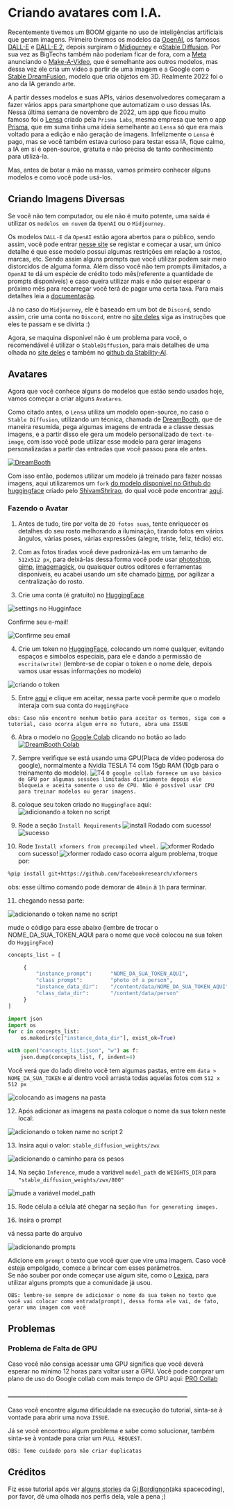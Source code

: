 # Criando avatares com I.A.

Recentemente tivemos um BOOM gigante no uso de inteligências artificiais que geram imagens. Primeiro tivemos os modelos da [OpenAI](https://openai.com/), os famosos [DALL-E](https://openai.com/blog/dall-e/) e [DALL-E 2](https://openai.com/dall-e-2/), depois surgiram o [Midjourney](https://www.midjourney.com/) e o[Stable Diffusion](https://stability.ai/blog/stable-diffusion-v2-release). Por sua vez as BigTechs também não poderiam ficar de fora, com a [Meta](https://www.meta.com/) anunciando o [Make-A-Video](https://makeavideo.studio/), que é semelhante aos outros modelos, mas dessa vez ele cria um vídeo a partir de uma imagem e a Google com o [Stable DreamFusion](https://github.com/ashawkey/stable-dreamfusion), modelo que cria objetos em 3D. Realmente 2022 foi o ano da IA gerando arte.

A partir desses modelos e suas APIs, vários desenvolvedores começaram a fazer vários apps para smartphone que automatizam o uso dessas IAs. Nessa última semana de novembro de 2022, um app que ficou muito famoso foi o [Lensa](https://apps.apple.com/br/app/lensa-editor-de-fotos/id1436732536) criado pela `Prisma Labs`, mesma empresa que tem o app [Prisma](https://apps.apple.com/br/app/prisma-photo-editor-filters/id1122649984), que em suma tinha uma ideia semelhante ao `Lensa` só que era mais voltado para a edição e não geração de imagens. Infelizmente o `Lensa` é pago, mas se você também estava curioso para testar essa IA, fique calmo, a IA em si é open-source, gratuita e não precisa de tanto conhecimento para utilizá-la.

Mas, antes de botar a mão na massa, vamos primeiro conhecer alguns modelos e como você pode usá-los.

## Criando Imagens Diversas

Se você não tem computador, ou ele não é muito potente, uma saída é utilizar os `modelos em nuvem` da `OpenAI` ou o `Midjourney`.

Os modelos `DALL-E` da `OpenAI` estão agora abertos para o público, sendo assim, você pode entrar [nesse site](https://openai.com/dall-e-2/) se registar e começar a usar, um único detalhe é que esse modelo possui algumas restrições em relação a rostos, marcas, etc. Sendo assim alguns prompts que você utilizar podem sair meio distorcidos de alguma forma. Além disso você não tem prompts ilimitados, a `OpenAI` te dá um espécie de crédito todo mês(referente a quantidade de prompts disponíveis) e caso queira utilizar mais e não quiser esperar o próximo mês para recarregar você terá de pagar uma certa taxa. Para mais detalhes leia a [documentação](https://github.com/openai/dalle-2-preview/blob/main/system-card.md).

Já no caso do `Midjourney`, ele é baseado em um bot de `Discord`, sendo assim, crie uma conta no `Discord`, entre no [site deles](https://www.midjourney.com/) siga as instruções que eles te passam e se divirta :)

Agora, se maquina disponível não é um problema para você, o recomendável é utilizar o `StableDiffusion`, para mais detalhes de uma olhada no [site deles](https://stability.ai/blog/stable-diffusion-v2-release) e também no [github da Stability-AI](https://github.com/Stability-AI/stablediffusion).

## Avatares

Agora que você conhece alguns do modelos que estão sendo usados hoje, vamos começar a criar alguns `Avatares`.

Como citado antes, o `Lensa` utiliza um modelo open-source, no caso o `Stable Diffusion`, utilizando um técnica, chamada de [DreamBooth](https://dreambooth.github.io/), que de maneira resumida, pega algumas imagens de entrada e a classe dessas imagens, e a partir disso ele gera um modelo personalizado de `text-to-image`, com isso você pode utilizar esse modelo para gerar imagens personalizadas a partir das entradas que você passou para ele antes.

[![DreamBooth](https://dreambooth.github.io/DreamBooth_files/high_level.png)](https://dreambooth.github.io/)

Com isso então, podemos utilizar um modelo já treinado para fazer nossas imagens, aqui utilizaremos um `fork` [do modelo dísponivel no Github do huggingface](https://github.com/huggingface/diffusers) criado pelo [ShivamShrirao](https://github.com/ShivamShrirao), do qual você pode encontrar [aqui](https://github.com/ShivamShrirao/diffusers).


### Fazendo o Avatar

1) Antes de tudo, tire por volta de `20 fotos suas`, tente enriquecer os detalhes do seu rosto melhorando a iluminação, tirando fotos em vários ângulos, várias poses, várias expressões (alegre, triste, feliz, tédio)  etc.

2) Com as fotos tiradas você deve padronizá-las em um tamanho de `512x512 px`, para deixá-las dessa forma você pode usar [photoshop](https://www.adobe.com/br/products/photoshop.html), [gimp](https://www.gimp.org/), [imagemagick](https://imagemagick.org/index.php), ou quaisquer outros editores e ferramentas disponíveis, eu acabei usando um site chamado [birme](https://www.birme.net/?target_width=512&target_height=512), por agilizar a centralização do rosto.

3) Crie uma conta (é gratuito) no [HuggingFace](https://huggingface.co/join) 

![settings no Hugginface](./assets/steps/hugging-face-settings.png)

Confirme seu e-mail!

![Confirme seu email](./assets/steps/confirme.png)

4) Crie um token no [HuggingFace](https://huggingface.co/settings/tokens), colocando um nome qualquer, evitando espaços e simbolos especiais, para ele e dando a permissão de `escrita(write)` (lembre-se de copiar o token e o nome dele, depois vamos usar essas informações no modelo)

![criando o token](./assets/steps/token.png)

5) Entre [aqui](https://huggingface.co/runwayml/stable-diffusion-v1-5) e clique em aceitar, nessa parte você permite que o modelo interaja com sua conta do `HuggingFace`

`obs: Caso não encontre nenhum botão para aceitar os termos, siga com o tutorial, caso ocorra algum erro no futuro, abra uma ISSUE`

6) Abra o modelo no [Google Colab](https://colab.research.google.com) clicando no botão ao lado
[![DreamBooth Colab](https://colab.research.google.com/assets/colab-badge.svg)](https://colab.research.google.com/github/ShivamShrirao/diffusers/blob/main/examples/dreambooth/DreamBooth_Stable_Diffusion.ipynb)

7) Sempre verifique se está usando uma GPU(Placa de vídeo poderosa do google), normalmente a Nvidia TESLA T4 com 15gb RAM (10gb para o treinamento do modelo).
![T4](./assets/steps/t4.png)
`O google collab fornece um uso básico de GPU por algumas sessões limitadas diariamente depois ele bloqueia e aceita somente o uso de CPU. Não é possível usar CPU para treinar modelos ou gerar imagens.`

8) coloque seu token criado no `HuggingFace` aqui:
![adicionando a token no script](./assets/steps/add_token.png)

9) Rode a seção `Install Requirements`
![install](./assets/steps/install1.png)
Rodado com sucesso!
![sucesso](./assets/steps/install2.png)

10) Rode `Install xformers from precompiled wheel.`
![xformer](./assets/steps/xform1.png)
Rodado com sucesso!
![xformer rodado](./assets/steps/xform2.png)
caso ocorra algum problema, troque por:
```bash
%pip install git+https://github.com/facebookresearch/xformers
```
obs: esse último comando pode demorar de `40min` à `1h` para terminar.

11) chegando nessa parte:

![adicionando o token name no script](./assets/steps/change_here_token_name.png)

mude o código para esse abaixo (lembre de trocar o NOME_DA_SUA_TOKEN_AQUI para o nome que você colocou na sua token do `HuggingFace`)

```python
concepts_list = [

     {
         "instance_prompt":      "NOME_DA_SUA_TOKEN_AQUI",
         "class_prompt":         "photo of a person",
         "instance_data_dir":    "/content/data/NOME_DA_SUA_TOKEN_AQUI",
         "class_data_dir":       "/content/data/person"
     }
]

import json
import os
for c in concepts_list:
    os.makedirs(c["instance_data_dir"], exist_ok=True)

with open("concepts_list.json", "w") as f:
    json.dump(concepts_list, f, indent=4)
```

Você verá que do lado direito você tem algumas pastas, entre em `data > NOME_DA_SUA_TOKEN` e aí dentro você arrasta todas aquelas fotos com `512 x 512 px`

![colocando as imagens na pasta](./assets/steps/images_folder.png)

12) Após adicionar as imagens na pasta coloque o nome da sua token neste local:

![adicionando o token name no script 2](./assets/steps/change_token_name_here_too.png)

13) Insira aqui o valor: `stable_diffusion_weights/zwx`

![adicionando o caminho para os pesos](./assets/steps/last_modification.png)

14) Na seção `Inference`, mude a variável `model_path` de `WEIGHTS_DIR` para `"stable_diffusion_weights/zwx/800"`

![mude a variável model_path](./assets/steps/model_path.png)

15) Rode célula a célula até chegar na seção `Run for generating images.`

16) Insira o prompt

vá nessa parte do arquivo

![adicionando prompts](./assets/steps/prompt.png)

Adicione em `prompt` o texto que você quer que vire uma imagem. Caso você esteja empolgado, comece a brincar com esses parâmetros.\
Se não souber por onde começar use algum site, como o [Lexica](https://lexica.art/), para utilizar alguns prompts que a comunidade já usou.

`OBS: lembre-se sempre de adicionar o nome da sua token no texto que você vai colocar como entrada(prompt), dessa forma ele vai, de fato, gerar uma imagem com você`


## Problemas

### Problema de Falta de GPU

Caso você não consiga acessar uma GPU significa que você deverá esperar no mínimo 12 horas para voltar usar a GPU. Você pode comprar um plano de uso do Google collab com mais tempo de GPU aqui: [PRO Collab](https://colab.research.google.com/signup/pricing)

#### ______________________________________________________________

Caso você encontre alguma dificuldade na execução do tutorial, sinta-se à vontade para abrir uma nova `ISSUE`.

Já se você encontrou algum problema e sabe como solucionar, também sinta-se à vontade para criar um `PULL REQUEST`.

`OBS: Tome cuidado para não criar duplicatas`

## Créditos

Fiz esse tutorial após ver [alguns stories](https://www.instagram.com/stories/highlights/18303061516074788/) da [Gi Bordignon](https://www.instagram.com/spacecoding/)(aka spacecoding), por favor, dê uma olhada nos perfis dela, vale a pena ;)
